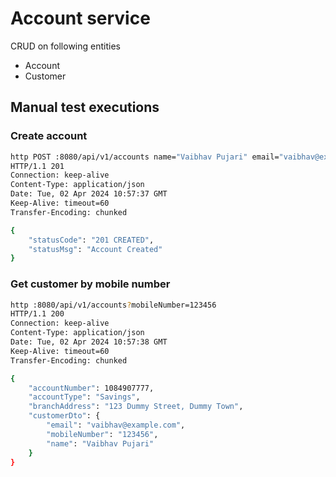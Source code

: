 # Account service
CRUD on following entities
* Account
* Customer

## Manual test executions

### Create account
```sh
http POST :8080/api/v1/accounts name="Vaibhav Pujari" email="vaibhav@example.com" mobileNumber="123456"
HTTP/1.1 201 
Connection: keep-alive
Content-Type: application/json
Date: Tue, 02 Apr 2024 10:57:37 GMT
Keep-Alive: timeout=60
Transfer-Encoding: chunked

{
    "statusCode": "201 CREATED",
    "statusMsg": "Account Created"
}
```

### Get customer by mobile number
```sh
http :8080/api/v1/accounts?mobileNumber=123456
HTTP/1.1 200 
Connection: keep-alive
Content-Type: application/json
Date: Tue, 02 Apr 2024 10:57:38 GMT
Keep-Alive: timeout=60
Transfer-Encoding: chunked

{
    "accountNumber": 1084907777,
    "accountType": "Savings",
    "branchAddress": "123 Dummy Street, Dummy Town",
    "customerDto": {
        "email": "vaibhav@example.com",
        "mobileNumber": "123456",
        "name": "Vaibhav Pujari"
    }
}
```